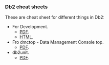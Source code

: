 ### Db2 cheat sheets

These are cheat sheet for different things in Db2:

* For Development.
  * [PDF](Db2CheatSheetForDev.pdf).
  * [HTML](Db2CheatSheetForDev).
* Fro dmctop - Data Management Console top.
  * [PDF](Db2dmctopCheatSheet.pdf).
* db2unit.
  * [PDF](db2unit-Cheat-Sheet.pdf).
